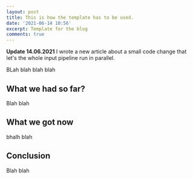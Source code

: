```yaml
---
layout: post
title: This is how the template has to be used. 
date: '2021-06-14 10:56'
excerpt: Template for the blog
comments: true
---
```

<div class="alert alert-info">
<strong>Update 14.06.2021</strong>
    I wrote a new article about a small code change that let's the whole input pipeline run in parallel. 
</div>

BLah blah blah blah 

## What we had so far?

Blah blah 

## What we got now

bhalh blah 

## Conclusion

Blah blah
